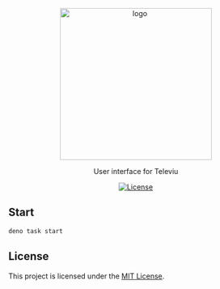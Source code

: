 <p align="center">
  <img src="https://github.com/user-attachments/assets/5711f260-544f-4127-98e6-ced27e173b83" alt="logo" width="300">
</p>

<p align="center">User interface for Televiu</p>

<p align="center">
  <a href="LICENSE"><img src="https://img.shields.io/badge/license-MIT-blue.svg" alt="License"></a>
</p>


## Start

```sh
deno task start
```

## License

This project is licensed under the [MIT License](LICENSE).
